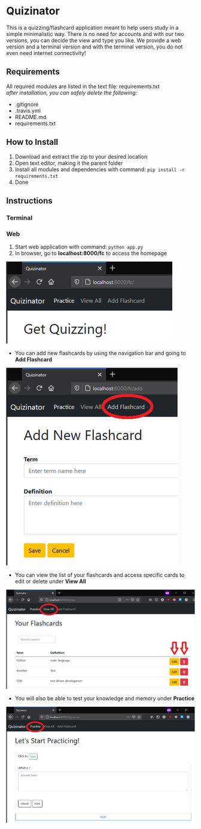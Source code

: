 # Quizinator
This is a quizzing/flashcard application meant to help users study in a simple minimalistic way. There is no need for accounts and with our two versions, you can decide the view and type you like. We provide a web version and a terminal version and with the terminal version, you do not even need internet connectivity!

## Requirements
All required modules are listed in the text file: requirements.txt   
*after installation, you can safely delete the following:*
- .gitignore
- .travis.yml
- README.md
- requirements.txt

## How to Install
1. Download and extract the zip to your desired location
2. Open text editor, making it the parent folder
3. Install all modules and dependencies with command: `pip install -r requirements.txt`
4. Done

## Instructions
### Terminal

### Web
1. Start web application with command: `python app.py`
2. In browser, go to **localhost:8000/fc** to access the homepage

![image](./images/homepage.png)

- You can add new flashcards by using the navigation bar and going to **Add Flashcard**

![image](./images/add.png)

- You can view the list of your flashcards and access specific cards to edit or delete under **View All**

![image](./images/view.png)

- You will also be able to test your knowledge and memory under **Practice**

![image](./images/practice.png)
